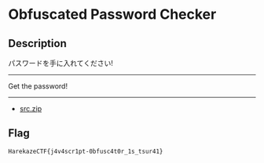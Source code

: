 # Obfuscated Password Checker

## Description

パスワードを手に入れてください!

---

Get the password!

---

- [src.zip](attachments/src.zip)

## Flag

```
HarekazeCTF{j4v4scr1pt-0bfusc4t0r_1s_tsur41}
```